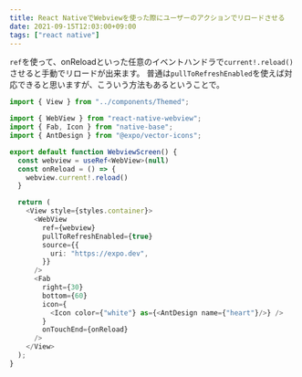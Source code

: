 ```yaml
---
title: React NativeでWebviewを使った際にユーザーのアクションでリロードさせる
date: 2021-09-15T12:03:00+09:00
tags: ["react native"]
---
```


`ref`を使って、onReloadといった任意のイベントハンドラで`current!.reload()`させると手動でリロードが出来ます。
普通は`pullToRefreshEnabled`を使えば対応できると思いますが、こういう方法もあるということで。

```typescript
import { View } from "../components/Themed";

import { WebView } from "react-native-webview";
import { Fab, Icon } from "native-base";
import { AntDesign } from "@expo/vector-icons";

export default function WebviewScreen() {
  const webview = useRef<WebView>(null)
  const onReload = () => {
    webview.current!.reload()
  }

  return (
    <View style={styles.container}>
      <WebView
        ref={webview}
        pullToRefreshEnabled={true}
        source={{
          uri: "https://expo.dev",
        }}
      />
      <Fab
        right={30}
        bottom={60}
        icon={
          <Icon color={"white"} as={<AntDesign name={"heart"}/>} />
        }
        onTouchEnd={onReload}
      />
    </View>
  );
}
```
